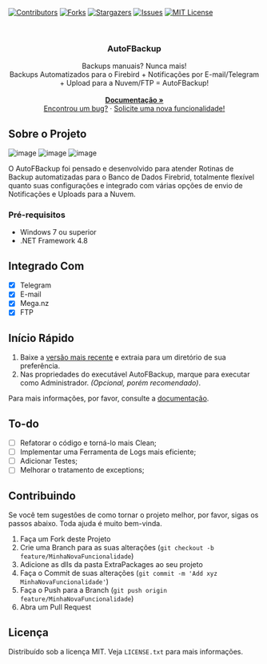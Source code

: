 [![Contributors][contributors-shield]][contributors-url]
[![Forks][forks-shield]][forks-url]
[![Stargazers][stars-shield]][stars-url]
[![Issues][issues-shield]][issues-url]
[![MIT License][license-shield]][license-url]

<br />
<div align="center">
<h3 align="center">AutoFBackup</h3>
  <p align="center">
    Backups manuais? Nunca mais!<br>
    Backups Automatizados para o Firebird + Notificações por E-mail/Telegram + Upload para a Nuvem/FTP = AutoFBackup! <br><br>
    <a href="https://github.com/MatheusOliveira-dev/AutoFBackup/wiki/1.-Início"><strong>Documentação »</strong></a>
    <br />
    <a href="https://github.com/MatheusOliveira-dev/AutoFBackup/issues">Encontrou um bug?</a>
    ·
    <a href="https://github.com/MatheusOliveira-dev/AutoFBackup/issues">Solicite uma nova funcionalidade!</a>
  </p>
</div>



## Sobre o Projeto

![image](https://user-images.githubusercontent.com/54098626/160524435-52b281c8-347b-4537-a826-fa83ba0b5396.png)
![image](https://user-images.githubusercontent.com/54098626/160524455-47431dab-29f1-45d5-bf89-7a8b72c06611.png)
![image](https://user-images.githubusercontent.com/54098626/160524527-9f640459-589f-4b9b-a055-b204b8ef254f.png)


O AutoFBackup foi pensado e desenvolvido para atender Rotinas de Backup automatizadas para o Banco de Dados Firebrid, totalmente flexível quanto suas configurações e integrado com várias opções de envio de Notificações e Uploads para a Nuvem.


### Pré-requisitos

* Windows 7 ou superior
* .NET Framework 4.8


## Integrado Com
- [x] Telegram
- [x] E-mail
- [x] Mega.nz
- [x] FTP

## Início Rápido
1. Baixe a [versão mais recente](https://github.com/MatheusOliveira-dev/AutoFBackup/releases)  e extraia para um diretório de sua preferência.
1. Nas propriedades do executável AutoFBackup, marque para executar como Administrador. _(Opcional, porém recomendado)_.

Para mais informações, por favor, consulte a [documentação](https://github.com/MatheusOliveira-dev/AutoFBackup/wiki/1.-In%C3%ADcio).


## To-do

- [ ] Refatorar o código e torná-lo mais Clean;
- [ ] Implementar uma Ferramenta de Logs mais eficiente;
- [ ] Adicionar Testes;
- [ ] Melhorar o tratamento de exceptions;

## Contribuindo

Se você tem sugestões de como tornar o projeto melhor, por favor, sigas os passos abaixo. Toda ajuda é muito bem-vinda.

1. Faça um Fork deste Projeto
2. Crie uma Branch para as suas alterações (`git checkout -b feature/MinhaNovaFuncionalidade`)
3. Adicione as dlls da pasta ExtraPackages ao seu projeto
4. Faça o Commit de suas alterações (`git commit -m 'Add xyz MinhaNovaFuncionalidade'`)
5. Faça o Push para a Branch (`git push origin feature/MinhaNovaFuncionalidade`)
6. Abra um Pull Request

## Licença

Distribuído sob a licença MIT. Veja `LICENSE.txt` para mais informações.


[contributors-shield]: https://img.shields.io/github/contributors/MatheusOliveira-dev/AutoFBackup.svg?style=for-the-badge
[contributors-url]: https://github.com/MatheusOliveira-dev/AutoFBackup/graphs/contributors
[forks-shield]: https://img.shields.io/github/forks/MatheusOliveira-dev/AutoFBackup.svg?style=for-the-badge
[forks-url]: https://github.com/MatheusOliveira-dev/AutoFBackup/network/members
[stars-shield]: https://img.shields.io/github/stars/MatheusOliveira-dev/AutoFBackup.svg?style=for-the-badge
[stars-url]: https://github.com/MatheusOliveira-dev/AutoFBackup/stargazers
[issues-shield]: https://img.shields.io/github/issues/MatheusOliveira-dev/AutoFBackup.svg?style=for-the-badge
[issues-url]: https://github.com/MatheusOliveira-dev/AutoFBackup/issues
[license-shield]: https://img.shields.io/github/license/MatheusOliveira-dev/AutoFBackup.svg?style=for-the-badge
[license-url]: https://github.com/MatheusOliveira-dev/AutoFBackup/blob/master/LICENSE.txt
